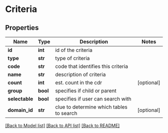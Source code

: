 # Criteria

## Properties
Name | Type | Description | Notes
------------ | ------------- | ------------- | -------------
**id** | **int** | id of the criteria | 
**type** | **str** | type of criteria | 
**code** | **str** | code that identifies this criteria | 
**name** | **str** | description of criteria | 
**count** | **int** | est. count in the cdr | [optional] 
**group** | **bool** | specifies if child or parent | 
**selectable** | **bool** | specifies if user can search with | 
**domain_id** | **str** | clue to determine which tables to search | [optional] 

[[Back to Model list]](../README.md#documentation-for-models) [[Back to API list]](../README.md#documentation-for-api-endpoints) [[Back to README]](../README.md)


